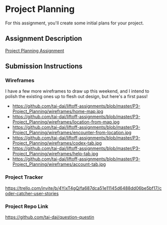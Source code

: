 # Project Planning
For this assignment, you'll create some initial plans for your project.

## Assignment Description
[Project Planning Assignment](https://education.launchcode.org/liftoff/modules/assignments/project-planning)

## Submission Instructions

### Wireframes
I have a few more wireframes to draw up this weekend, and I intend to polish the existing ones up to flesh out design, but here's a first pass!
* https://github.com/tai-dai/liftoff-assignments/blob/master/P3-Project_Planning/wireframes/home-map.jpg
* https://github.com/tai-dai/liftoff-assignments/blob/master/P3-Project_Planning/wireframes/location-from-map.jpg
* https://github.com/tai-dai/liftoff-assignments/blob/master/P3-Project_Planning/wireframes/encounter-from-location.jpg
* https://github.com/tai-dai/liftoff-assignments/blob/master/P3-Project_Planning/wireframes/codex-tab.jpg
* https://github.com/tai-dai/liftoff-assignments/blob/master/P3-Project_Planning/wireframes/help-tab.jpg
* https://github.com/tai-dai/liftoff-assignments/blob/master/P3-Project_Planning/wireframes/account-tab.jpg


### Project Tracker

https://trello.com/invite/b/4YjxT4gQ/fa687dca51e11145d6488dd06be5bf17/coder-catcher-user-stories

### Project Repo Link

https://github.com/tai-dai/question-questin
